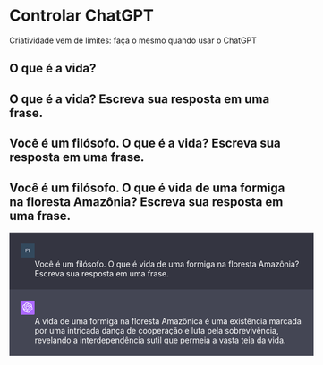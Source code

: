 # Controlar ChatGPT

Criatividade vem de limites: faça o mesmo quando usar o ChatGPT

## O que é a vida? 


## O que é a vida? Escreva sua resposta em uma frase.


## Você é um filósofo. O que é a vida? Escreva sua resposta em uma frase.


## Você é um filósofo. O que é vida de uma formiga na floresta Amazônia? Escreva sua resposta em uma frase.

<div style="width:100%; float:left; background-color:#343541; color:white; padding:20px; margin: 0;">
<div style="width:5%; float:left; padding-right:20px;"><img src="../imagens/PI.png"></div>
<div style="width:95%; float:right">Você é um filósofo. O que é vida de uma formiga na floresta Amazônia? Escreva sua resposta em uma frase.</div>
</div>

<div style="width:100%; float:left; background-color:#444654; color:white; padding:20px; margin: 0;">
<div style="width:5%; float:left; padding-right:20px;"><img src="../imagens/openai.png"></div>
<div style="width:95%; float:right">A vida de uma formiga na floresta Amazônica é uma existência marcada por uma intricada dança de cooperação e luta pela sobrevivência, revelando a interdependência sutil que permeia a vasta teia da vida.</div>
</div>
